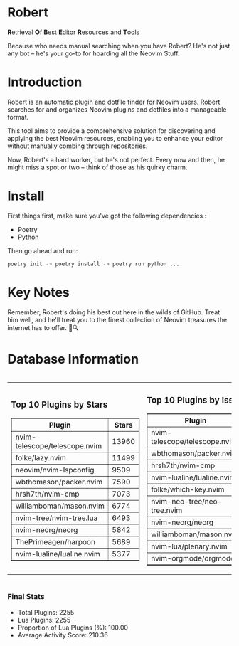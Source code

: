 # Robert

**R**etrieval
**O**f
**B**est
**E**ditor
**R**esources and
**T**ools

Because who needs manual searching when you have Robert?
He's not just any bot – he's your go-to for hoarding all the Neovim Stuff.

# Introduction
Robert is an automatic plugin and dotfile finder for Neovim users. Robert searches for and organizes Neovim plugins and dotfiles into a manageable format.

This tool aims to provide a comprehensive solution for discovering and applying the best Neovim resources, enabling you to enhance your editor without manually combing through repositories.

Now, Robert's a hard worker, but he's not perfect. Every now and then, he might miss a spot or two – think of those as his quirky charm. 

# Install
 First things first, make sure you've got the following dependencies :
  - Poetry 
  - Python 

Then go ahead and run:

```bash
poetry init -> poetry install -> poetry run python ...
```
# Key Notes

Remember, Robert's doing his best out here in the wilds of GitHub. Treat him well, and he'll treat you to the finest collection of Neovim treasures the internet has to offer. 🎩🔍


# Database Information

<div style='display:flex;flex-direction:row;justify-content:space-between;'><table><tr><td><h3>Top 10 Plugins by Stars</h3><table border="1"><tr><th>Plugin</th><th>Stars</th></tr><tr><td>nvim-telescope/telescope.nvim</td><td>13960</td></tr><tr><td>folke/lazy.nvim</td><td>11499</td></tr><tr><td>neovim/nvim-lspconfig</td><td>9509</td></tr><tr><td>wbthomason/packer.nvim</td><td>7590</td></tr><tr><td>hrsh7th/nvim-cmp</td><td>7073</td></tr><tr><td>williamboman/mason.nvim</td><td>6774</td></tr><tr><td>nvim-tree/nvim-tree.lua</td><td>6493</td></tr><tr><td>nvim-neorg/neorg</td><td>5842</td></tr><tr><td>ThePrimeagen/harpoon</td><td>5689</td></tr><tr><td>nvim-lualine/lualine.nvim</td><td>5377</td></tr></table></td><td><h3>Top 10 Plugins by Issues</h3><table border="1"><tr><th>Plugin</th><th>Issues</th></tr><tr><td>nvim-telescope/telescope.nvim</td><td>323</td></tr><tr><td>wbthomason/packer.nvim</td><td>305</td></tr><tr><td>hrsh7th/nvim-cmp</td><td>222</td></tr><tr><td>nvim-lualine/lualine.nvim</td><td>195</td></tr><tr><td>folke/which-key.nvim</td><td>189</td></tr><tr><td>nvim-neo-tree/neo-tree.nvim</td><td>173</td></tr><tr><td>nvim-neorg/neorg</td><td>158</td></tr><tr><td>williamboman/mason.nvim</td><td>153</td></tr><tr><td>nvim-lua/plenary.nvim</td><td>117</td></tr><tr><td>nvim-orgmode/orgmode</td><td>100</td></tr></table></td><td><h3>Top 10 Plugins by Forks</h3><table border="1"><tr><th>Plugin</th><th>Forks</th></tr><tr><td>neovim/nvim-lspconfig</td><td>1996</td></tr><tr><td>nvim-telescope/telescope.nvim</td><td>769</td></tr><tr><td>nvim-tree/nvim-tree.lua</td><td>597</td></tr><tr><td>nvim-lualine/lualine.nvim</td><td>444</td></tr><tr><td>hrsh7th/nvim-cmp</td><td>345</td></tr><tr><td>folke/tokyonight.nvim</td><td>340</td></tr><tr><td>ThePrimeagen/harpoon</td><td>337</td></tr><tr><td>jackMort/ChatGPT.nvim</td><td>293</td></tr><tr><td>nvimdev/lspsaga.nvim</td><td>277</td></tr><tr><td>folke/lazy.nvim</td><td>271</td></tr></table></td></tr></table></div>

### Final Stats
- Total Plugins: 2255
- Lua Plugins: 2255
- Proportion of Lua Plugins (%): 100.00
- Average Activity Score: 210.36
